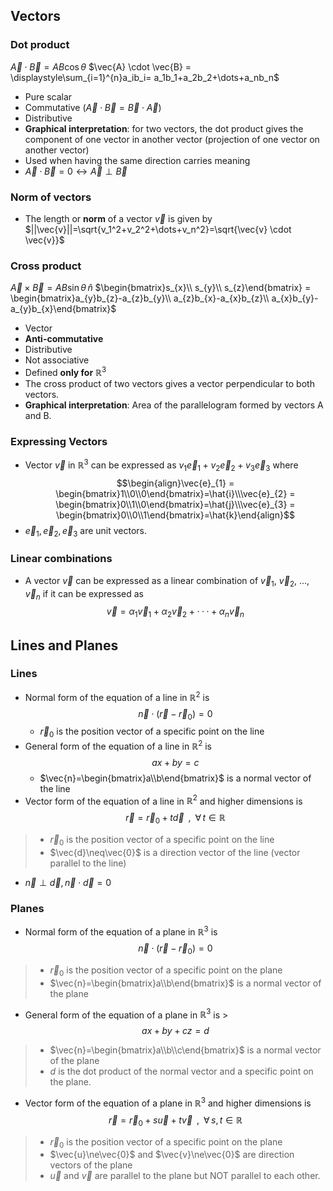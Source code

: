 ## Vectors
### Dot product
$\vec{A} \cdot \vec{B} = AB \cos{θ}$
$\vec{A} \cdot \vec{B} = \displaystyle\sum_{i=1}^{n}a_ib_i= a_1b_1+a_2b_2+\dots+a_nb_n$
- Pure scalar
- Commutative ($\vec{A} \cdot \vec{B} = \vec{B} \cdot \vec{A}$)
- Distributive
- **Graphical interpretation**: for two vectors, the dot product gives the component of one vector in another vector (projection of one vector on another vector)
- Used when having the same direction carries meaning
- $\vec{A}\cdot \vec{B}=0\leftrightarrow \vec{A}\perp \vec{B}$
### Norm of vectors
- The length or **norm** of a vector $\vec{v}$ is given by $||\vec{v}||=\sqrt{v_1^2+v_2^2+\dots+v_n^2}=\sqrt{\vec{v} \cdot \vec{v}}$
### Cross product
$\vec{A} \times \vec{B} = AB \sin{θ}\,\hat{n}$
$\begin{bmatrix}s_{x}\\ s_{y}\\ s_{z}\end{bmatrix} = \begin{bmatrix}a_{y}b_{z}-a_{z}b_{y}\\ a_{z}b_{x}-a_{x}b_{z}\\ a_{x}b_{y}-a_{y}b_{x}\end{bmatrix}$
- Vector
- **Anti-commutative**
- Distributive
- Not associative
- Defined **only for** $\mathbb{R}^3$
- The cross product of two vectors gives a vector perpendicular to both vectors.
- **Graphical interpretation**: Area of the parallelogram formed by vectors A and B.
### Expressing Vectors
- Vector $\vec{v}$ in $\mathbb{R}^{3}$ can be expressed as $v_{1}\vec{e}_{1}+v_{2}\vec{e}_{2}+v_{3}\vec{e}_{3}$ where 
$$\begin{align}\vec{e}_{1} = \begin{bmatrix}1\\0\\0\end{bmatrix}=\hat{i}\\\vec{e}_{2} = \begin{bmatrix}0\\1\\0\end{bmatrix}=\hat{j}\\\vec{e}_{3} = \begin{bmatrix}0\\0\\1\end{bmatrix}=\hat{k}\end{align}$$
- $\vec{e}_{1}, \vec{e}_{2},\vec{e}_{3}$ are unit vectors.
### Linear combinations
- A vector $\vec{v}$ can be expressed as a linear combination of $\vec{v}_{1}$, $\vec{v}_{2}$, $\dots$, $\vec{v}_{n}$ if it can be expressed as 
$$\vec{v}=α_1\vec{v}_1+α_2\vec{v}_2+···+α_n\vec{v}_n$$
## Lines and Planes
### Lines
- Normal form of the equation of a line in $\mathbb{R}^2$ is $$\vec{n}\cdot(\vec{r}-\vec{r}_{0})=0$$
	- $\vec{r}_{0}$ is the position vector of a specific point on the line
- General form of the equation of a line in $\mathbb{R}^2$ is $$ax+by=c$$
	- $\vec{n}=\begin{bmatrix}a\\b\end{bmatrix}$ is a normal vector of the line
- Vector form of the equation of a line in $\mathbb{R}^2$ and higher dimensions is 
$$\vec{r}=\vec{r}_0+t\vec{d}\,\,\,,\,\,\,\forall\, t∈\mathbb{R}$$
> - $\vec{r}_{0}$ is the position vector of a specific point on the line
> - $\vec{d}\neq\vec{0}$ is a direction vector of the line (vector parallel to the line)
- $\vec{n}\perp \vec{d},\vec{n}\cdot \vec{d}=0$
### Planes
- Normal form of the equation of a plane in $\mathbb{R}^3$ is 
$$\vec{n}\cdot(\vec{r}-\vec{r}_{0})=0$$
> - $\vec{r}_{0}$ is the position vector of a specific point on the plane
> - $\vec{n}=\begin{bmatrix}a\\b\end{bmatrix}$ is a normal vector of the plane
- General form of the equation of a plane in $\mathbb{R}^3$ is > 
$$ax+by+cz=d$$
> - $\vec{n}=\begin{bmatrix}a\\b\\c\end{bmatrix}$ is a normal vector of the plane
> - $d$ is the dot product of the normal vector and a specific point on the plane.
- Vector form of the equation of a plane in $\mathbb{R}^3$ and higher dimensions is
$$\vec{r}=\vec{r}_0+s\vec{u}+t\vec{v}\,\,\,,\,\,\,\forall\, s,t∈\mathbb{R}$$
> - $\vec{r}_{0}$ is the position vector of a specific point on the plane
> - $\vec{u}\ne\vec{0}$ and $\vec{v}\ne\vec{0}$ are direction vectors of the plane
> - $\vec{u}$ and $\vec{v}$ are parallel to the plane but NOT parallel to each other.